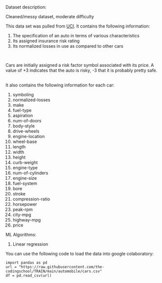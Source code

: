 Dataset description:

Cleaned/messy dataset, moderate difficulty

This data set was pulled from [UCI](https://archive.ics.uci.edu/ml/datasets/Automobile). It contains the following information:
1. The specification of an auto in terms of various characteristics
2. Its assigned insurance risk rating
3. Its normalized losses in use as compared to other cars

<br>

Cars are initially assigned a risk factor symbol associated with its price. A value of +3 indicates that the auto is risky, -3 that it is probably pretty safe.

<br>
It also contains the following information for each car:

1. symboling
2. normalized-losses
3. make
4. fuel-type
5. aspiration
6. num-of-doors
7. body-style
8. drive-wheels
9. engine-location
10. wheel-base
11. length
12. width
13. height
14. curb-weight
15. engine-type
16. num-of-cylinders
17. engine-size
18. fuel-system
19. bore
20. stroke
21. compression-ratio
22. horsepower
23. peak-rpm
24. city-mpg
25. highway-mpg
26. price


ML Algorithms:

1. Linear regression

You can use the following code to load the data into google colaboratory:

```
import pandas as pd
url = "https://raw.githubusercontent.com/the-codingschool/TRAIN/main/automobile/cars.csv"
df = pd.read_csv(url)
```

